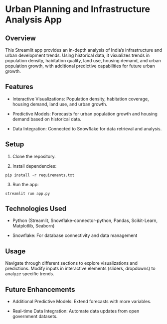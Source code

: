# Urban Planning and Infrastructure Analysis App


## **Overview**

This Streamlit app provides an in-depth analysis of India’s infrastructure and urban development trends. Using historical data, it visualizes trends in population density, habitation quality, land use, housing demand, and urban population growth, with additional predictive capabilities for future urban growth.



## **Features**

- Interactive Visualizations: Population density, habitation coverage, housing demand, land use, and urban growth.

- Predictive Models: Forecasts for urban population growth and housing demand based on historical data.

- Data Integration: Connected to Snowflake for data retrieval and analysis.


## **Setup**

1. Clone the repository.

2. Install dependencies:

```pip install -r requirements.txt```

3. Run the app:

```streamlit run app.py```


## **Technologies Used**

- Python (Streamlit, Snowflake-connector-python, Pandas, Scikit-Learn, Matplotlib, Seaborn)

- Snowflake: For database connectivity and data management


## **Usage**

Navigate through different sections to explore visualizations and predictions. Modify inputs in interactive elements (sliders, dropdowns) to analyze specific trends.

## **Future Enhancements**

- Additional Predictive Models: Extend forecasts with more variables.

- Real-time Data Integration: Automate data updates from open government datasets.
